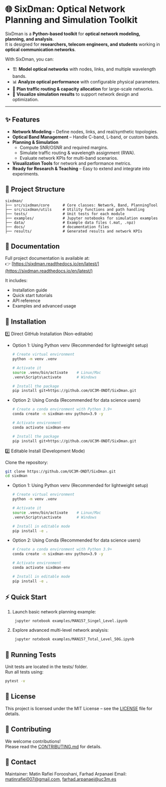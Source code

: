# 🌐 SixDman: Optical Network Planning and Simulation Toolkit

SixDman is a **Python-based toolkit** for **optical network modeling, planning, and analysis**.  
It is designed for **researchers, telecom engineers, and students** working in **optical communication networks**.

With SixDman, you can:
- 🏗 **Model optical networks** with nodes, links, and multiple wavelength bands.  
- 📊 **Analyze optical performance** with configurable physical parameters.  
- 📡 **Plan traffic routing & capacity allocation** for large-scale networks.  
- 🎨 **Visualize simulation results** to support network design and optimization.  

---

## ✨ Features

- **Network Modeling** – Define nodes, links, and real/synthetic topologies.  
- **Optical Band Management** – Handle C-band, L-band, or custom bands.  
- **Planning & Simulation**  
  - Compute SNR/OSNR and required margins.  
  - Simulate traffic routing & wavelength assignment (RWA).  
  - Evaluate network KPIs for multi-band scenarios.  
- **Visualization Tools** for network and performance metrics.  
- **Ready for Research & Teaching** – Easy to extend and integrate into experiments.

## 📂 Project Structure


```text
sixdman/
├── src/sixdman/core      # Core classes: Network, Band, PlanningTool
├── src/sixdman/utils     # Utility functions and path handling
├── tests/                # Unit tests for each module
├── examples/             # Jupyter notebooks for simulation examples
├── data/                 # Example data files (.mat, .npz)
├── docs/                 # documentation files
├── results/              # Generated results and network KPIs
```
## 📖 Documentation

Full project documentation is available at:  
👉 [https://sixdman.readthedocs.io/en/latest/](https://sixdman.readthedocs.io/en/latest/)

It includes:
- Installation guide
- Quick start tutorials
- API reference
- Examples and advanced usage

## 🚀 Installation

1️⃣ Direct GitHub Installation (Non-editable)

  - Option 1: Using Python venv (Recommended for lightweight setup)  
  
    ```bash
    # Create virtual environment
    python -m venv .venv
    
    # Activate it
    source .venv/bin/activate    # Linux/Mac
    .venv\Scripts\activate       # Windows
    
    # Install the package
    pip install git+https://github.com/UC3M-ONDT/SixDman.git
    ```
- Option 2: Using Conda (Recommended for data science users)  

  ```bash
  # Create a conda environment with Python 3.9+
  conda create -n sixdman-env python=3.9 -y
  
  # Activate environment
  conda activate sixdman-env
  
  # Install the package
  pip install git+https://github.com/UC3M-ONDT/SixDman.git
  ```
2️⃣ Editable Install (Development Mode)

  Clone the repository:
  
  ```bash
  git clone https://github.com/UC3M-ONDT/SixDman.git
  cd sixdman
  ```

- Option 1: Using Python venv (Recommended for lightweight setup)

  ```bash
  # Create virtual environment
  python -m venv .venv
  
  # Activate it
  source .venv/bin/activate    # Linux/Mac
  .venv\Scripts\activate       # Windows
  
  # Install in editable mode
  pip install -e .
  ```
- Option 2: Using Conda (Recommended for data science users)  

  ```bash
  # Create a conda environment with Python 3.9+
  conda create -n sixdman-env python=3.9 -y
  
  # Activate environment
  conda activate sixdman-env
  
  # Install in editable mode
  pip install -e .
  ```


## ⚡ Quick Start
1. Launch basic network planning example:
   
   ```bash
    jupyter notebook examples/MAN157_Singel_Level.ipynb
   ```
3. Explore advanced multi-level network analysis:

   ```bash
    jupyter notebook examples/MAN157_Total_Level_50G.ipynb
   ```
## 🧪 Running Tests
Unit tests are located in the tests/ folder.  
Run all tests using:

```bash
pytest -v
```
## 📜 License
This project is licensed under the MIT License – see the [LICENSE](LICENSE) file for details.

## 🤝 Contributing

We welcome contributions!  
Please read the [CONTRIBUTING.md](CONTRIBUTING.md) for details.

## 📧 Contact
Maintainer: Matin Rafiei Forooshani, Farhad Arpanaei
Email: matinrafiei007@gmail.com, farhad.arpanaei@uc3m.es
